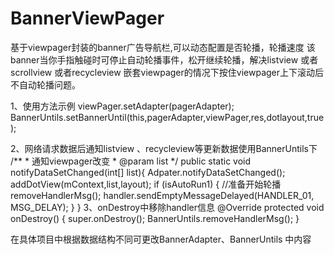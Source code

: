# BannerViewPager
   基于viewpager封装的banner广告导航栏,可以动态配置是否轮播，轮播速度
该banner当你手指触碰时可停止自动轮播事件，松开继续轮播，解决listview 或者scrollview 或者recycleview 
嵌套viewpager的情况下按住viewpager上下滚动后不自动轮播问题。

1、使用方法示例
  viewPager.setAdapter(pagerAdapter);
  BannerUntils.setBannerUntil(this,pagerAdapter,viewPager,res,dotlayout,true);
  
2、网络请求数据后通知listview 、recycleview等更新数据使用BannerUntils下
   /**
     * 通知viewpager改变
     * @param list
     */
    public static void notifyDataSetChanged(int[] list){
        Adpater.notifyDataSetChanged();
        addDotView(mContext,list,layout);
        if (isAutoRun1) {
            //准备开始轮播
            removeHandlerMsg();
            handler.sendEmptyMessageDelayed(HANDLER_01, MSG_DELAY);
        }
    }
3、onDestroy中移除handler信息
 @Override
    protected void onDestroy() {
        super.onDestroy();
        BannerUntils.removeHandlerMsg();
    }

在具体项目中根据数据结构不同可更改BannerAdapter、BannerUntils 中内容

